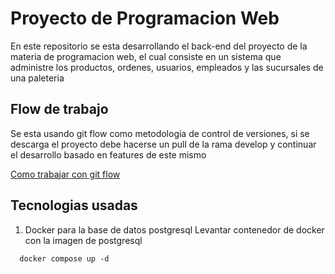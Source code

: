 # Proyecto de Programacion Web
En este repositorio se esta desarrollando el back-end del proyecto de la materia de programacion web, el
cual consiste en un sistema que administre los productos, ordenes, usuarios, empleados y las sucursales de una paleteria

## Flow de trabajo
Se esta usando git flow como metodologia de control de versiones, si se descarga el proyecto debe hacerse un pull de la rama develop y 
continuar el desarrollo basado en features de este mismo

[Como trabajar con git flow](https://www.atlassian.com/es/git/tutorials/comparing-workflows/gitflow-workflow)

## Tecnologias usadas
1. Docker para la base de datos postgresql
   Levantar contenedor de docker con la imagen de postgresql
  ```
    docker compose up -d
  ```
